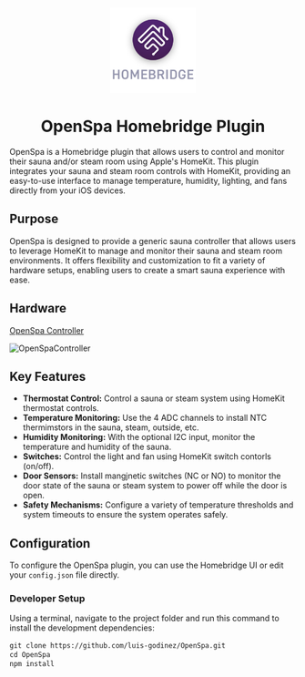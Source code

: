 <p align="center">
  <img src="https://github.com/homebridge/branding/raw/latest/logos/homebridge-wordmark-logo-vertical.png" width="150">
</p>

<span align="center">

# OpenSpa Homebridge Plugin

</span>

OpenSpa is a Homebridge plugin that allows users to control and monitor their sauna and/or steam room using Apple's HomeKit. This plugin integrates your sauna and steam room controls with HomeKit, providing an easy-to-use interface to manage temperature, humidity, lighting, and fans directly from your iOS devices.

## Purpose

OpenSpa is designed to provide a generic sauna controller that allows users to leverage HomeKit to manage and monitor their sauna and steam room environments. It offers flexibility and customization to fit a variety of hardware setups, enabling users to create a smart sauna experience with ease.

## Hardware

[OpenSpa Controller](https://ungodly.design/products/openspa)

![OpenSpaController](https://i.imgur.com/GPK4ySn.jpeg)

## Key Features

- **Thermostat Control:** Control a sauna or steam system using HomeKit thermostat controls.
- **Temperature Monitoring:** Use the 4 ADC channels to install NTC thermimstors in the sauna, steam, outside, etc.
- **Humidity Monitoring:** With the optional I2C input, monitor the temperature and humidity of the sauna.
- **Switches:** Control the light and fan using HomeKit switch contorls (on/off).
- **Door Sensors:** Install mangjnetic switches (NC or NO) to monitor the door state of the sauna or steam system to power off while the door is open.
- **Safety Mechanisms:** Configure a variety of temperature thresholds and system timeouts to ensure the system operates safely.

## Configuration

To configure the OpenSpa plugin, you can use the Homebridge UI or edit your `config.json` file directly.

### Developer Setup


Using a terminal, navigate to the project folder and run this command to install the development dependencies:

```
git clone https://github.com/luis-godinez/OpenSpa.git
cd OpenSpa
npm install
```
